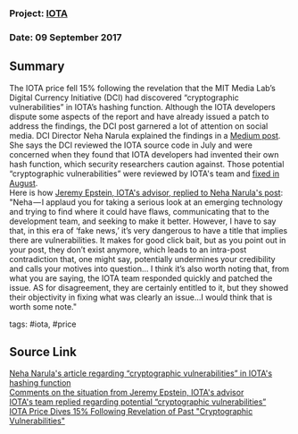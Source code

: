 ### Project: [IOTA](../projects/iota.md)
### Date: 09 September 2017
## Summary
The IOTA price fell 15% following the revelation that the MIT Media Lab’s Digital Currency Initiative (DCI) had discovered “cryptographic vulnerabilities” in IOTA’s hashing function.
Although the IOTA developers dispute some aspects of the report and have already issued a patch to address the findings, the DCI post garnered a lot of attention on social media.
DCI Director Neha Narula explained the findings in a [Medium post](https://medium.com/@neha/cryptographic-vulnerabilities-in-iota-9a6a9ddc4367).
She says the DCI reviewed the IOTA source code in July and were concerned when they found that IOTA developers had invented their own hash function, which security researchers caution against.
Those potential “cryptographic vulnerabilities” were reviewed by IOTA's team and [fixed in August](https://blog.iota.org/upgrades-updates-d12145e381eb).  
Here is how [Jeremy Epstein, IOTA's advisor, replied to Neha Narula's post](https://medium.com/@jer979/disclosure-im-an-advisor-to-iota-4956de37cfa0):     
"Neha — I applaud you for taking a serious look at an emerging technology and trying to find where it could have flaws, communicating that to the development team, and seeking to make it better.
However, I have to say that, in this era of ‘fake news,’ it’s very dangerous to have a title that implies there are vulnerabilities. It makes for good click bait, but as you point out in your post, they don’t exist anymore, which leads to an intra-post contradiction that, one might say, potentially undermines your credibility and calls your motives into question...
I think it’s also worth noting that, from what you are saying, the IOTA team responded quickly and patched the issue. AS for disagreement, they are certainly entitled to it, but they showed their objectivity in fixing what was clearly an issue…I would think that is worth some note."

tags: #iota, #price
## Source Link
[Neha Narula's article regarding “cryptographic vulnerabilities” in IOTA's hashing function](https://medium.com/@neha/cryptographic-vulnerabilities-in-iota-9a6a9ddc4367)   
[Comments on the situation from Jeremy Epstein, IOTA's advisor](https://medium.com/@jer979/disclosure-im-an-advisor-to-iota-4956de37cfa0)   
[IOTA's team replied regarding potential “cryptographic vulnerabilities”](https://blog.iota.org/upgrades-updates-d12145e381eb)   
[IOTA Price Dives 15% Following Revelation of Past "Cryptographic Vulnerabilities"](https://www.cryptocoinsnews.com/iota-price-dives-15-following-revelation-of-past-cryptographic-vulnerabilities/)
